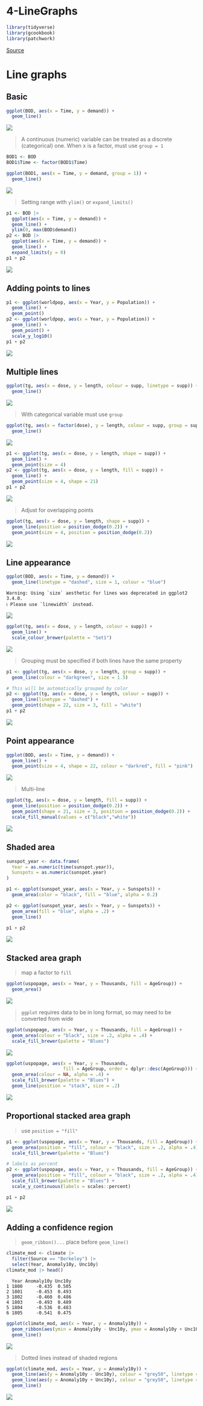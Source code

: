# 4-LineGraphs


``` r
library(tidyverse)
library(gcookbook)
library(patchwork)
```

[Source](https://r-graphics.org/RECIPE-LINE-GRAPH-LINE-APPEARANCE.html)

# Line graphs

## Basic

``` r
ggplot(BOD, aes(x = Time, y = demand)) +
  geom_line()
```

![](4-LineGraphs_files/figure-commonmark/unnamed-chunk-2-1.png)

> A continuous (numeric) variable can be treated as a discrete
> (categorical) one. When x is a factor, must use `group = 1`

``` r
BOD1 <- BOD
BOD1$Time <- factor(BOD1$Time)

ggplot(BOD1, aes(x = Time, y = demand, group = 1)) +
  geom_line()
```

![](4-LineGraphs_files/figure-commonmark/unnamed-chunk-3-1.png)

> Setting range with `ylim()` or `expand_limits()`

``` r
p1 <- BOD |> 
  ggplot(aes(x = Time, y = demand)) +
  geom_line() +
  ylim(0, max(BOD$demand))
p2 <- BOD |> 
  ggplot(aes(x = Time, y = demand)) +
  geom_line() +
  expand_limits(y = 0)
p1 + p2
```

![](4-LineGraphs_files/figure-commonmark/unnamed-chunk-4-1.png)

## Adding points to lines

``` r
p1 <- ggplot(worldpop, aes(x = Year, y = Population)) +
  geom_line() +
  geom_point()
p2 <- ggplot(worldpop, aes(x = Year, y = Population)) +
  geom_line() +
  geom_point() +
  scale_y_log10()
p1 + p2
```

![](4-LineGraphs_files/figure-commonmark/unnamed-chunk-5-1.png)

## Multiple lines

``` r
ggplot(tg, aes(x = dose, y = length, colour = supp, linetype = supp)) +
  geom_line()
```

![](4-LineGraphs_files/figure-commonmark/unnamed-chunk-6-1.png)

> With categorical variable must use `group`

``` r
ggplot(tg, aes(x = factor(dose), y = length, colour = supp, group = supp)) +
  geom_line()
```

![](4-LineGraphs_files/figure-commonmark/unnamed-chunk-7-1.png)

``` r
p1 <- ggplot(tg, aes(x = dose, y = length, shape = supp)) +
  geom_line() +
  geom_point(size = 4)
p2 <- ggplot(tg, aes(x = dose, y = length, fill = supp)) +
  geom_line() +
  geom_point(size = 4, shape = 21)
p1 + p2
```

![](4-LineGraphs_files/figure-commonmark/unnamed-chunk-8-1.png)

> Adjust for overlapping points

``` r
ggplot(tg, aes(x = dose, y = length, shape = supp)) +
  geom_line(position = position_dodge(0.2)) +
  geom_point(size = 4, position = position_dodge(0.2))
```

![](4-LineGraphs_files/figure-commonmark/unnamed-chunk-9-1.png)

## Line appearance

``` r
ggplot(BOD, aes(x = Time, y = demand)) +
  geom_line(linetype = "dashed", size = 1, colour = "blue")
```

    Warning: Using `size` aesthetic for lines was deprecated in ggplot2 3.4.0.
    ℹ Please use `linewidth` instead.

![](4-LineGraphs_files/figure-commonmark/unnamed-chunk-10-1.png)

``` r
ggplot(tg, aes(x = dose, y = length, colour = supp)) +
  geom_line() +
  scale_colour_brewer(palette = "Set1")
```

![](4-LineGraphs_files/figure-commonmark/unnamed-chunk-11-1.png)

> Grouping must be specified if both lines have the same property

``` r
p1 <- ggplot(tg, aes(x = dose, y = length, group = supp)) +
  geom_line(colour = "darkgreen", size = 1.5)

# This will be automatically grouped by color
p2 <- ggplot(tg, aes(x = dose, y = length, colour = supp)) +
  geom_line(linetype = "dashed") +
  geom_point(shape = 22, size = 3, fill = "white")
p1 + p2
```

![](4-LineGraphs_files/figure-commonmark/unnamed-chunk-12-1.png)

## Point appearance

``` r
ggplot(BOD, aes(x = Time, y = demand)) +
  geom_line() +
  geom_point(size = 4, shape = 22, colour = "darkred", fill = "pink")
```

![](4-LineGraphs_files/figure-commonmark/unnamed-chunk-13-1.png)

> Multi-line

``` r
ggplot(tg, aes(x = dose, y = length, fill = supp)) +
  geom_line(position = position_dodge(0.2)) +
  geom_point(shape = 21, size = 3, position = position_dodge(0.2)) +
  scale_fill_manual(values = c("black","white"))
```

![](4-LineGraphs_files/figure-commonmark/unnamed-chunk-14-1.png)

## Shaded area

``` r
sunspot_year <- data.frame(
  Year = as.numeric(time(sunspot.year)),
  Sunspots = as.numeric(sunspot.year)
)

p1 <- ggplot(sunspot_year, aes(x = Year, y = Sunspots)) +
  geom_area(color = "black", fill = "blue", alpha = 0.2)

p2 <- ggplot(sunspot_year, aes(x = Year, y = Sunspots)) +
  geom_area(fill = "blue", alpha = .2) +
  geom_line()

p1 + p2
```

![](4-LineGraphs_files/figure-commonmark/unnamed-chunk-15-1.png)

## Stacked area graph

> map a factor to `fill`

``` r
ggplot(uspopage, aes(x = Year, y = Thousands, fill = AgeGroup)) +
  geom_area()
```

![](4-LineGraphs_files/figure-commonmark/unnamed-chunk-16-1.png)

> `ggplot` requires data to be in long format, so may need to be
> converted from wide

``` r
ggplot(uspopage, aes(x = Year, y = Thousands, fill = AgeGroup)) +
  geom_area(colour = "black", size = .2, alpha = .4) +
  scale_fill_brewer(palette = "Blues")
```

![](4-LineGraphs_files/figure-commonmark/unnamed-chunk-17-1.png)

``` r
ggplot(uspopage, aes(x = Year, y = Thousands, 
                     fill = AgeGroup, order = dplyr::desc(AgeGroup))) +
  geom_area(colour = NA, alpha = .4) +
  scale_fill_brewer(palette = "Blues") +
  geom_line(position = "stack", size = .2)
```

![](4-LineGraphs_files/figure-commonmark/unnamed-chunk-18-1.png)

## Proportional stacked area graph

> use `position = "fill"`

``` r
p1 <- ggplot(uspopage, aes(x = Year, y = Thousands, fill = AgeGroup)) +
  geom_area(position = "fill", colour = "black", size = .2, alpha = .4) +
  scale_fill_brewer(palette = "Blues")

# labels as percent
p2 <- ggplot(uspopage, aes(x = Year, y = Thousands, fill = AgeGroup)) +
  geom_area(position = "fill", colour = "black", size = .2, alpha = .4) +
  scale_fill_brewer(palette = "Blues") +
  scale_y_continuous(labels = scales::percent)

p1 + p2
```

![](4-LineGraphs_files/figure-commonmark/unnamed-chunk-19-1.png)

## Adding a confidence region

> `geom_ribbon()...` place before `geom_line()`

``` r
climate_mod <- climate |> 
  filter(Source == "Berkeley") |> 
  select(Year, Anomaly10y, Unc10y)
climate_mod |> head()
```

      Year Anomaly10y Unc10y
    1 1800     -0.435  0.505
    2 1801     -0.453  0.493
    3 1802     -0.460  0.486
    4 1803     -0.493  0.489
    5 1804     -0.536  0.483
    6 1805     -0.541  0.475

``` r
ggplot(climate_mod, aes(x = Year, y = Anomaly10y)) +
  geom_ribbon(aes(ymin = Anomaly10y - Unc10y, ymax = Anomaly10y + Unc10y), alpha = 0.2) +
  geom_line()
```

![](4-LineGraphs_files/figure-commonmark/unnamed-chunk-21-1.png)

> Dotted lines instead of shaded regions

``` r
ggplot(climate_mod, aes(x = Year, y = Anomaly10y)) +
  geom_line(aes(y = Anomaly10y - Unc10y), colour = "grey50", linetype = "dotted") +
  geom_line(aes(y = Anomaly10y + Unc10y), colour = "grey50", linetype = "dotted") +
  geom_line()
```

![](4-LineGraphs_files/figure-commonmark/unnamed-chunk-22-1.png)
